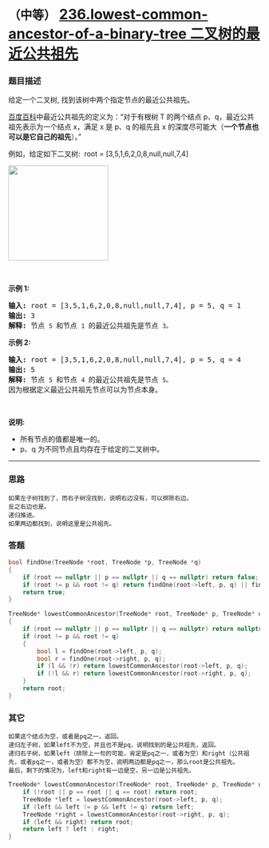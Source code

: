 # `（中等）`  [236.lowest-common-ancestor-of-a-binary-tree 二叉树的最近公共祖先](https://leetcode-cn.com/problems/lowest-common-ancestor-of-a-binary-tree/)

### 题目描述
<p>给定一个二叉树, 找到该树中两个指定节点的最近公共祖先。</p>

<p><a href="https://baike.baidu.com/item/%E6%9C%80%E8%BF%91%E5%85%AC%E5%85%B1%E7%A5%96%E5%85%88/8918834?fr=aladdin">百度百科</a>中最近公共祖先的定义为：“对于有根树 T 的两个结点 p、q，最近公共祖先表示为一个结点 x，满足 x 是 p、q 的祖先且 x 的深度尽可能大（<strong>一个节点也可以是它自己的祖先</strong>）。”</p>

<p>例如，给定如下二叉树:&nbsp; root =&nbsp;[3,5,1,6,2,0,8,null,null,7,4]</p>

<p><img style="height: 190px; width: 200px;" src="https://assets.leetcode-cn.com/aliyun-lc-upload/uploads/2018/12/15/binarytree.png" alt=""></p>

<p>&nbsp;</p>

<p><strong>示例 1:</strong></p>

<pre><strong>输入:</strong> root = [3,5,1,6,2,0,8,null,null,7,4], p = 5, q = 1
<strong>输出:</strong> 3
<strong>解释: </strong>节点 <code>5 </code>和节点 <code>1 </code>的最近公共祖先是节点 <code>3。</code>
</pre>

<p><strong>示例&nbsp;2:</strong></p>

<pre><strong>输入:</strong> root = [3,5,1,6,2,0,8,null,null,7,4], p = 5, q = 4
<strong>输出:</strong> 5
<strong>解释: </strong>节点 <code>5 </code>和节点 <code>4 </code>的最近公共祖先是节点 <code>5。</code>因为根据定义最近公共祖先节点可以为节点本身。
</pre>

<p>&nbsp;</p>

<p><strong>说明:</strong></p>

<ul>
	<li>所有节点的值都是唯一的。</li>
	<li>p、q 为不同节点且均存在于给定的二叉树中。</li>
</ul>


---
### 思路
```
如果左子树找到了，而右子树没找到，说明右边没有，可以排除右边。  
反之右边也是。
递归推进。
如果两边都找到，说明这里是公共祖先。
```

### 答题
``` C++
bool findOne(TreeNode *root, TreeNode *p, TreeNode *q)
{
	if (root == nullptr || p == nullptr || q == nullptr) return false;
	if (root != p && root != q) return findOne(root->left, p, q) || findOne(root->right, p, q);
	return true;
}

TreeNode* lowestCommonAncestor(TreeNode* root, TreeNode* p, TreeNode* q) 
{
	if (root == nullptr || p == nullptr || q == nullptr) return nullptr;
	if (root != p && root != q)
	{
		bool l = findOne(root->left, p, q);
		bool r = findOne(root->right, p, q);
		if (l && !r) return lowestCommonAncestor(root->left, p, q);
		if (!l && r) return lowestCommonAncestor(root->right, p, q);
	}
	return root;
}
```

### 其它
```
如果这个结点为空，或者是pq之一，返回。
递归左子树，如果left不为空，并且也不是pq，说明找到的是公共祖先，返回。
递归右子树，如果left（排除上一句的可能，肯定是pq之一，或者为空）和right（公共祖先，或者pq之一，或者为空）都不为空，说明两边都是pq之一，那么root是公共祖先。
最后，剩下的情况为，left和right有一边是空，另一边是公共祖先。
```

``` C++
TreeNode* lowestCommonAncestor(TreeNode* root, TreeNode* p, TreeNode* q) {
	if (!root || p == root || q == root) return root;
	TreeNode *left = lowestCommonAncestor(root->left, p, q);
	if (left && left != p && left != q) return left;
	TreeNode *right = lowestCommonAncestor(root->right, p, q);
	if (left && right) return root;
	return left ? left : right;
}
```

